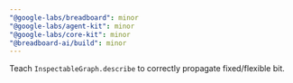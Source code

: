 ```yaml
---
"@google-labs/breadboard": minor
"@google-labs/agent-kit": minor
"@google-labs/core-kit": minor
"@breadboard-ai/build": minor
---
```


Teach `InspectableGraph.describe` to correctly propagate fixed/flexible bit.
